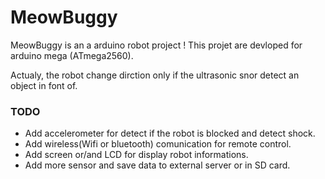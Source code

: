 # MeowBuggy

MeowBuggy is an a arduino robot project !
This projet are devloped for arduino mega (ATmega2560).

Actualy, the robot change dirction only if the ultrasonic snor detect an object in font of.

### TODO
- Add accelerometer for detect if the robot is blocked and detect shock.
- Add wireless(Wifi or bluetooth) comunication for remote control.
- Add screen or/and LCD for display robot informations.
- Add more sensor and save data to external server or in SD card.
